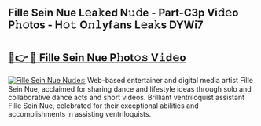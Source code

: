 ## Fille Sein Nue L𝚎a𝚔ed N𝚞𝚍e - Part-C3p Vi𝚍𝚎o P𝚑𝚘tos - H𝚘𝚝 O𝚗𝚕yf𝚊ns L𝚎a𝚔s DYWi7

# <h2><a href="http://kf8a7g.oniu.top/?m=Fille+Sein+Nue">🔗👉 🔴 Fille Sein Nue P𝚑ot𝚘𝚜 V𝚒d𝚎o</a></h2>

[![Fille Sein Nue Nu𝚍e𝚜](https://i.imgur.com/0qMVB7G.gif)](http://kf8a7g.oniu.top/?m=Fille+Sein+Nue)
Web-based entertainer and digital media artist Fille Sein Nue, acclaimed for sharing dance and lifestyle ideas through solo and collaborative dance acts and short videos. Brilliant ventriloquist assistant Fille Sein Nue, celebrated for their exceptional abilities and accomplishments in assisting ventriloquists.  
